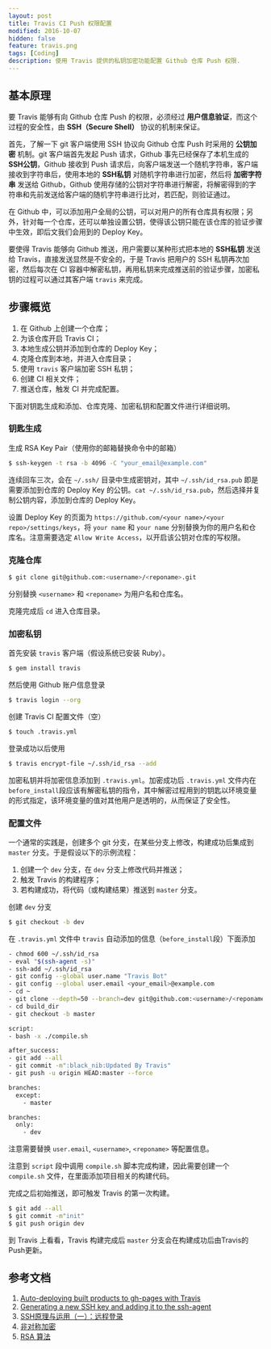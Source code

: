 ```yaml
---
layout: post
title: Travis CI Push 权限配置
modified: 2016-10-07
hidden: false
feature: travis.png
tags: [Coding]
description: 使用 Travis 提供的私钥加密功能配置 Github 仓库 Push 权限.
---
```


## 基本原理

要 Travis 能够有向 Github 仓库 Push 的权限，必须经过 **用户信息验证**，而这个过程的安全性，由 **SSH（Secure Shell）** 协议的机制来保证。

首先，了解一下 git 客户端使用 SSH 协议向 Github 仓库 Push 时采用的 **公钥加密** 机制。git 客户端首先发起 Push 请求，Github 事先已经保存了本机生成的 **SSH公钥**，Github 接收到 Push 请求后，向客户端发送一个随机字符串，客户端接收到字符串后，使用本地的 **SSH私钥** 对随机字符串进行加密，然后将 **加密字符串** 发送给 Github，Github 使用存储的公钥对字符串进行解密，将解密得到的字符串和先前发送给客户端的随机字符串进行比对，若匹配，则验证通过。

在 Github 中，可以添加用户全局的公钥，可以对用户的所有仓库具有权限；另外，针对每一个仓库，还可以单独设置公钥，使得该公钥只能在该仓库的验证步骤中生效，即后文我们会用到的 Deploy Key。

要使得 Travis 能够向 Github 推送，用户需要以某种形式把本地的 **SSH私钥** 发送给 Travis，直接发送显然是不安全的，于是 Travis 把用户的 SSH 私钥再次加密，然后每次在 CI 容器中解密私钥，再用私钥来完成推送前的验证步骤，加密私钥的过程可以通过其客户端 `travis` 来完成。

## 步骤概览

1. 在 Github 上创建一个仓库；
2. 为该仓库开启 Travis CI；
2. 本地生成公钥并添加到仓库的 Deploy Key；
3. 克隆仓库到本地，并进入仓库目录；
3. 使用 `travis` 客户端加密 SSH 私钥；
4. 创建 CI 相关文件；
5. 推送仓库，触发 CI 并完成配置。

下面对钥匙生成和添加、仓库克隆、加密私钥和配置文件进行详细说明。

### 钥匙生成

生成 RSA Key Pair（使用你的邮箱替换命令中的邮箱）

```bash
$ ssh-keygen -t rsa -b 4096 -C "your_email@example.com"
```

连续回车三次，会在 `~/.ssh/` 目录中生成密钥对，其中 `~/.ssh/id_rsa.pub` 即是需要添加到仓库的 Deploy Key 的公钥。`cat ~/.ssh/id_rsa.pub`，然后选择并复制公钥内容，添加到仓库的 Deploy Key。

设置 Deploy Key 的页面为 `https://github.com/<your name>/<your repo>/settings/keys`，将 `your name` 和 `your name` 分别替换为你的用户名和仓库名。注意需要选定 `Allow Write Access`，以开启该公钥对仓库的写权限。

### 克隆仓库

```bash
$ git clone git@github.com:<username>/<reponame>.git
```

分别替换 `<username>` 和 `<reponame>` 为用户名和仓库名。

克隆完成后 `cd` 进入仓库目录。

### 加密私钥

首先安装 `travis` 客户端（假设系统已安装 Ruby）。

```bash
$ gem install travis
```

然后使用 Github 账户信息登录

```bash
$ travis login --org
```

创建 Travis CI 配置文件（空）

```bash
$ touch .travis.yml
```

登录成功以后使用

```bash
$ travis encrypt-file ~/.ssh/id_rsa --add
```

加密私钥并将加密信息添加到 `.travis.yml`。加密成功后 `.travis.yml` 文件内在`before_install`段应该有解密私钥的指令，其中解密过程用到的钥匙以环境变量的形式指定，该环境变量的值对其他用户是透明的，从而保证了安全性。

### 配置文件

一个通常的实践是，创建多个 git 分支，在某些分支上修改，构建成功后集成到 `master` 分支。于是假设以下的示例流程：

1. 创建一个 `dev` 分支，在 `dev` 分支上修改代码并推送；
2. 触发 Travis 的构建程序；
3. 若构建成功，将代码（或构建结果）推送到 `master` 分支。

创建 `dev` 分支

```bash
$ git checkout -b dev
```

在 `.travis.yml` 文件中 `travis` 自动添加的信息（`before_install`段）下面添加

```bash
- chmod 600 ~/.ssh/id_rsa
- eval "$(ssh-agent -s)"
- ssh-add ~/.ssh/id_rsa
- git config --global user.name "Travis Bot"
- git config --global user.email <your_email>@example.com
- cd ~
- git clone --depth=50 --branch=dev git@github.com:<username>/<reponame>.git build_dir
- cd build_dir
- git checkout -b master

script:
- bash -x ./compile.sh

after_success:
- git add --all
- git commit -m":black_nib:Updated By Travis"
- git push -u origin HEAD:master --force

branches:
  except:
    - master

branches:
  only:
    - dev
```

注意需要替换 `user.email`, `<username>`, `<reponame>` 等配置信息。

注意到 `script` 段中调用 `compile.sh` 脚本完成构建，因此需要创建一个 `compile.sh` 文件，在里面添加项目相关的构建代码。

完成之后初始推送，即可触发 Travis 的第一次构建。

```bash
$ git add --all
$ git commit -m"init"
$ git push origin dev
```

到 Travis 上看看，Travis 构建完成后 `master` 分支会在构建成功后由Travis的Push更新。

## 参考文档

1. [Auto-deploying built products to gh-pages with Travis](https://gist.github.com/domenic/ec8b0fc8ab45f39403dd)
2. [Generating a new SSH key and adding it to the ssh-agent](https://help.github.com/articles/generating-a-new-ssh-key-and-adding-it-to-the-ssh-agent/)
3. [SSH原理与运用（一）：远程登录](http://www.ruanyifeng.com/blog/2011/12/ssh_remote_login.html)
4. [非对称加密](https://zh.wikipedia.org/wiki/%E5%85%AC%E5%BC%80%E5%AF%86%E9%92%A5%E5%8A%A0%E5%AF%86)
5. [RSA 算法](https://zh.wikipedia.org/wiki/RSA%E5%8A%A0%E5%AF%86%E6%BC%94%E7%AE%97%E6%B3%95)
